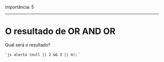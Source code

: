 importância: 5

---

# O resultado de OR AND OR

Qual será o resultado?

`` `js
alerta (null || 2 && 3 || 4);
`` `

